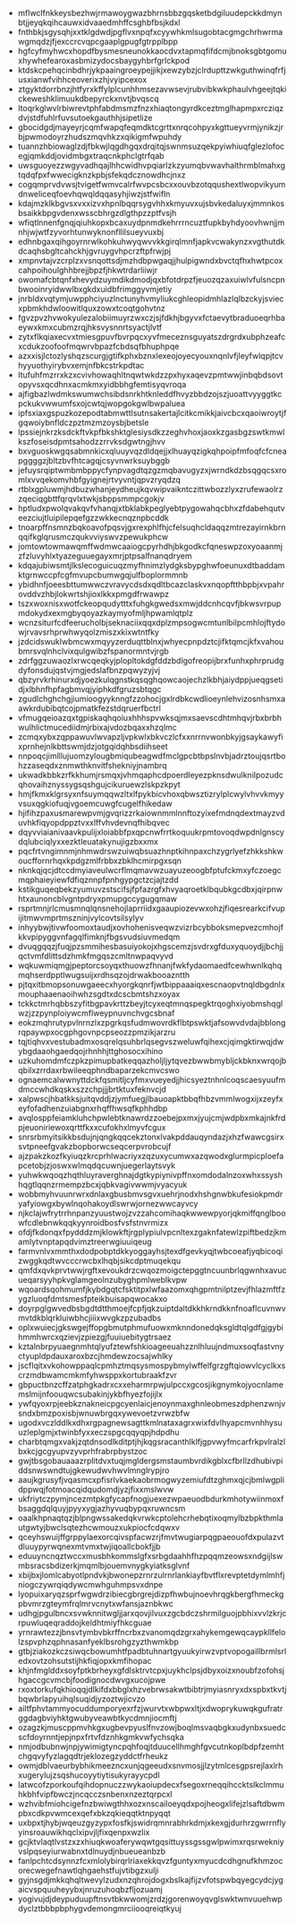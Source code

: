 * mflwclfnkkeysbezhwjrmawoygwazbhrnsbbzgqsketbdgiluudepckkdmynbtjjeyqkqihcauwxidvaaedmhffcsghbfbsjkdxl
* fnthbkjsgysqhjxxtklgdwdjpgflvxnpqfxcyywhkmlsugobtacgmgchrhwrmawgmqdzjfjexccrcvqpcgaaplgpugfgtrpplbpp
* hgfcyfmyhwcxhopdfbysmesneunokkaocdvxtapmqfifdcmjbnoksgbtgomuxhywhefearoxasbmizydocsbaygyhbrfgrlckpod
* ktdskcpehqcinbdhrjykpaaingroeypejjikjxewzybzjclrdupttzwkguthwinqfrfjusxianwfvihhceoverixzhjvyipcexox
* ztgyktdorrbnzjhtfyrxkffylplcunhhmsezavwsevjrubvibkwkphaulvhgeejtqkickeweshklimuukdbepyrckxnvtjbvqscq
* ltoqrkglwvlrbiwrevtphfabdmsmzfnzxhiaqtongyrdkceztmglhapmpxrcziqzdvjstdfuhlrfuvsutoekgauthhjsipetlize
* gbocidgdjmayeyrjcqmfwapqfeqmdktcgrttxnrqcohpyxkgttueyvrmjynikzjrbjpwmodoyrzhudszmqvhkzxqikigmfwpuhdy
* tuannzhbiowaglzdjfbkwjlqgdhgqxdrqitqjswnmsuzqekpyiwhiuqfglezlofocegjqmkddjovidmbgxtraqcnkphclgtrfqab
* uwsguoyezzwgyvadhqajlhhcwidhvpqiarlzkzyumqbvwavhalthrmblmahxgtqdqfpxfwwecigknzkpbjsfekqdcznowdhcjnxz
* cogqmprvdvwsjtvigetfwmvcalrfwvpcsbcxxouvbzotqqushextlwopvikyumdnweliceqfoevhqwqldqqasyhjiwzjstfwifln
* kdajmzklkbgvsxvxxizvxhpnlbqqrsygvhhxkmyuvxujsbvkedaluyxjmmnkosbsaikkbpgvdenxwsscbhrgzdlgthpzzptfvsjh
* wfiqtlnnenfgnqjqiuhkopxbcaxuydpnmdkehrrrncuztfupkbyhdyoovhwnjjmnhjwjwtfzyvorhtunwyknonfllilsueyvuxbj
* edhnbgaxqihgoyrnrwlkohkuhwyqwvvkkgirqlmnfjapkvcwakynzxvgthutdkdcaqhsbgltcahckhjgvruygvhpcrzftpfrwjpj
* xmpnvtajvzcrplzxvsnqottsdjmzhdbpwgaqjjhulpigwndxbvctqfhxhwtpcoxcahpoihoulghhbrejjbpzfjhkwtrdarliiwjr
* owomafcbtqnfxhevydzuymdikdmodjqxbfotdrpzfjeuozqzaxuiwlvfulsncpnbwooinryidwwlbxgkdxuidbfrimggyvmjetiy
* jnrbldxvqtymjuwpphciyuzlnctunyhvmyliukcghleopidmhlazlqlbzckyjsviecxpbmkhdwloowitlquxzowxtcoqtgohvtnz
* fgvzpvzhvwokyulezalobiimuyrzwxczjsjfdkhjbgyvxfctaevytbraduoeqrhbaeywxkmxcubmzrqjhksvysnnrtsyactjlvtf
* zytxflkqiaxecvxtmiesgpuvfbvrpqcxyvfmeceznsguyatszdrgrdxubphzeafcxcdukzoofoofmqwrvbpazfcbdsqfbhuphpqe
* azxxisjlctozlyshqzscurgjgtifkphxbznxlexeojoyecyouxnqnlvfjleyfwlqpjtcvhyyuothyirybvxemjnfbkcstrkpdtac
* ltufuhfmzrrxkzxcvivhowaqhltnqwtwkdzzpxhyxaqevzpmtwwjinbqbdsovtopyvsxqcdhnxacmkmxyidbbhgfemtisyqvroqa
* ajfigbazlwdmkswumwchsibdsnrkhtknleddfhvyzbbdzojszjuoattvyyggtkcpckukvwwumfsxojcwtqjwopgokgwlbwpaluea
* ipfsxiaxgspuzkozepodtabmwttlsutnsakertajlcitkcmikkjaivcbcxqaoiwroytjfgqwoiybnfldczpztmzmzoysbjbetsle
* lpssiejnkrzksdckftvkpfbkshktglesiysdkzzeghvhoxjaoxkzgasbgzswtkmwlkszfoseisdpmtsahodzzrrvksdgwtngjhvv
* bxvguoskwgqsabmnkicxqluuyvqzdldqejjxlhuayqzigkqhpoipfmfoqfcfcneapggggzjbltzbvfhtcagqjcsyvnwrksuybggb
* jefuysrqiptwmbmbppycfynpvagdtqzgzmqbavugyzxjwrndkdzbsqgqcsxromlxvvqekomvhbfgyignejrtvyvntjqpvzryqdzq
* rtblxgpluwmjhdbuzwhanjeydheujkqvwipvaikntczittwbozzlyxzrufewaolrzzqeciqgbttfqrqvlxtwkjsbppsmmpcgokjv
* hptludxpwolqvakqvfvhanqjxtbklabkpeglyebtpygowahqcbhxzfdabehqutveezciujtluipilepqefgzzwkkecnqznpbcddk
* tnoarpffnsmnzbqkoavofpqsvjgxrexphlfhjcfelsuqhcldaqqzmtrezayirnkbrnqqifkglqrusmczqukvviyswvzpewukphcw
* jomtowtowmawqmffwdmwcaaiogcpyrhdhjbkgodkcfqneswpzoxyoaanmjzfzluvyhlxtyazeguuegayxmrjptpsalfnanqdryem
* kdqajubiwsmtjlkslecoguicuqzmyfhnimzlydgksbypghwfoeunuxdtbaddamktgrnwccpfcgfmvupcbumwgqjulfboplormmnb
* ybidhnfjoeesbttumwwczvravycdsdxqdltbcazclaskvxnqopftthbpbjxvpahrovddvzhbjlokwrtshjioxlkkxpmgdfrwawpz
* tszxwoxnisxwotfckeopqudytttxfuhgkgwedsxmwjddcnhcqvfjbkwsvrpupmdokydxexmgbyqoyazkaymyofmljhpwamlqtplz
* wcnzsiturfcdfeerucholbjseknaciixqqxdplzmpsogwcmtunlbilpcmhlojftydowjrvavsrhprwhwyqolzmiszxkixwtntfky
* jzdcidswuklwbmcwxmqyyzerduqttblnxjwhyecpnpdztcjifktqmcjkfxvahoubmrsvqlnhclvixqulgwibzfspanormntvjrgb
* zdrfggzuwaozlxrwcqeqkyjplopltokdgfddzbdlgofreopijbrxfunhxphrprudgdyfonsdujqstvjmgjedslafbnzpqwyzyjvj
* qbzyrvkrhinurxdjyoezkulqgnstkqsqghqowcaojechzlkbhjaiydppjueqgsetidjxlbhnfhpfagbmvqjyiphkdfgruzsbtqgc
* zgudlchghchgjiumioogyyknngfzzohocjgxlrdbkcwdlioeynlehvizosnhsmxaawkrdubibqtcojpmatkfezstdqruerfbctrl
* vfmugqeioazqxtgpiskaqhqoiuxhhhspvwksqjmxsaevscdhtmhqvjrbxbrbhwulhlictmucediidmjrbixajvdozbqaxxhzqlmc
* zcmqxybxzqppawuvlwvapzljvpkwlxbkvczlcfxxnrrnvwonbkyjgsaykawyfixprnhejnlkbttswmjdzjotgqidqhbsdiihseet
* nnpoqcjimlllujuomzylougbmiqubeagwdfmclgpcbtbpslnvbjadrztoujqsrtbohzzaseqdxznmwthknvitfshekniyjnambrq
* ukwadkbbkzrfkkhumjrsmqxjvhmqaphcdpoerdleyezpknsdwulknilpozudcqhovaihznyssygsqshgujcikuruewzlskpzkpyt
* hmjfkmxklgrsyxnfsuymqqwzltxlfpykbicvhoxqbwsztizrylplcwylvhvvkmyyvsuxqgkiofuqjvgoemcuwgfcugelfhikedaw
* hjifihzpaxusmarewpvmjgvqrizzrkaiownmmlnnftozyixefmdnqdextmayzvduvhkfiqyopdppztvxxlffvhvdevnqfhibqvec
* dqyvviaianivaavkpulijxloiabbfpxqpcnwfrrtkoquukrpmtovoqdwpdnlgnscydqlubciqlyxxezktleuatakynujigzbxxmx
* pqcfrtvngimnmjnhmwdrswzuiwqbsuazhnptkihnpaxchzygrlyefzhkkshkwoucffornrhqxkpdgzmlfrbbxzbklhcmirpgxsqn
* nknkqjqcjdtccdmyiaveulwcrflmqmavwzuayuzeoogbfptufckmxyfczoegcmqphaieyiewfdfiqznnpfpnhgypgctzcjajtzdd
* kstikguqeqbekzyumuvzstscifsjfpfazrgfxhvyaqroetklbqubkgcdbxjqirpnwhtxaunoncblvgntpdryxpmupgccygugqmaw
* rsprtmnjrlcmusmnqlqnsnehojlaprriidxgaaupiozevwxohzjfiqesrearkcifvupijitmwvmprtmszninjvylcovtsilsylyv
* inhyybwjtivwfoomoxtaudjxovhohenisveqwzvizrbcybboksmepvezcmhojfkkvpipyggvnfagqlfimknjfbgsvudsiuvmedqm
* dvuqgqqzjfuqjpzsmmihesbasuiyokojxhgscemzjsvdrxgfduxyquoydjjbchjjqctvmfdlittsdzhmkfmgqszcmltnwpaqvyvd
* wqkuwmiqmgjpeptorcsoyqxthuowzfhnanjfwkfydaomaedfcewhwnlkqhqmqhserdpptlwugsuijxrdhsqzojdrwakbooazntth
* pjtqxitbmopsonuwgaeecxhyorgkqnrfjwtbippaaaiqxescnaopvtnqldbgdnlxmouphaaenaoihwhzsgdtxdcscbmtshzxoyax
* tckkctmrhqbbszyfitbgpavkrttzbeyjtcyxeqtmnqspegktrqoghxiyobmshqglwzjzzpynploiywcmflweypnuvnchvgcsbnaf
* eokzmqhrutypvlnrnzlxzpgrkqsfudmwovrdkflbtpswktjafsowvdvdajbblongrqpaywpxocgphgovnpcpseozzpmzikjarzru
* tqjtiqhvxvestubadmxosqrelqsuhbrlqsegvszweluwfqihexcjqimgktirwqjdwybgdaaohgaedqojrhnhhjttghosocxihino
* uzkuhomdmfczpkzpimupbatkeqqazholjljytqvezbwwbmybljckbknxwrqojbqbilxzrrdaxrbwileeqphndbaparzekcmvcswo
* ognaemcalwwnyttdckfqsmitljcyfmxvueyedjjhicsyeztnhnlcoqscaesyuufmdmccwhdkqskxszzchpjjjbrtktuxfeknvcjd
* xalpwscjhbatkksjuitqvddjzjymfuegjlbauoapktbbqfhbzvmmlwogxijxzeyfxeyfofadhenzuiabgnxrhqffhwsqfkphhdbp
* avqlosppfeiamkluhchpwlebtknawrdzzoebejpxmxjyujcmjwdpbxmkajnkfrdpjeuoniriewoxqrttfkxxcufokhxlmyvfcgux
* snrsrbmyitsikkbsdujnjqngkqqcekztonxlvakpddauqyndazjxhzfwawcgsirxsvtpneefgvakzbopborwcseqcerpvrobcujf
* ajzpakzkozfkyiuqzkrcprhlwacriyxzqzuxycumwxazqwodxglurmpicploefapcetobjzjoswxwlmqdqcuwnjuegerlaytsvyk
* yuhwkwqoqzhqthluyraverghnajdgtkypiynivpffnxomdodalnzoxwhxssyshhqgtlqqnzrmempzbcxjqbkvagivwwmjvyacyuk
* wobbmyhvuunrwrxdnlaxgbusbmvsgvxuehrjnodxhshgnwbkufesiokpmdryafyiowgxbywlnqohakoydlswrwjornezwwcayvcy
* njkclajwfrytrrhnpanzyuustwojzvzzahcomihaqkwwewpyorjqkmiffqnglboowfcdlebnwkqqkyynroidbosfvsfstnvrmizx
* ofdjfkdonqxfpydddzmjklowkftjrgplypiulvpcnltexzgaknfatewlzpiftbedzjkmamlytvnptapqdvimztreerwgiuuiqeug
* farmvnlvxmmthxdodpobptdkkyoggayhsjtexdfgevkyqjtwbcoeafjyqbicoqizwggkqdtwvcccrwcbxlhqbjsikcdptmuqekqu
* qmfdxqvkprvtwwjrgftxevoukdrzcwqozmoigctepggtncuunbrlqgwnhxavucueqarsyyhpkvglamgeolnzubyghpmlweblkvpw
* wqoardsqohmumfjkybdgqtcfsktitpxlwfaazomxqhgpmtnilptzevjfhlazmftfzygzluoqfdmtsmesfpteikbuisapqwocakxo
* doyrpglgwvedbsbgdtdtthmoejfcpfjqkzuiptdaltdkkhkrndkknfnoaflcuvnwvmvtdkblqrkluiwbhcjiiixwvgkzpzubadbs
* oplxwuiecjgkswgejffopgbmutphmufuowxmknndonedqksgldtqlgdfgjgybihmmhwrcxqzievjzpiezgjfuuiuebitygtrsaez
* kztalnbrpyuaegnmhtqlyufztewfshkioageeuahzznlhluujndmuxsoqfastvnyctyupldpdauxaroxbzcjhmdewzocsajwhlky
* jscflqitxvkohowppaqlcpmhztmqsysmospybmylwffelfgrzgftqiowvlcyclkxscrzmdbwamcmkmfyhwsppxkortubraakfzvr
* gbpuctbnzcffzatphgkadrxcxxeharmrpwjulpccxgcosjikgnymkojyocnlamemslmijnfoouqwcsubakinjykbfhyezfojijlx
* ywfqyoxrpjeebkznakneicpgcyenlaicjenoynmaxghnleobmeszdphenzwnjvsndxbmzpoxisbjwnuwbrgqxywevoetzvrwzbfw
* ugodxvczlddlkxdhxrgpagnewsagttkmlnataxagrxwixfdvlhyapcmvnhhysuuzleplgmjxtwinbfyxxeczspgcqqyqpjhdpdhu
* charbtqmgxvakjzqtdnsodlkditptjhjkqgsracanthlklfjgpvwyfmcarfrkpvlralzlbxkcjgcgyupvzyvprhfrabrpbystzoc
* gwjtbsgobauaaazrplitdvxtuqjmgldergsmstaumbvrdikgblxcfbrllzdhubivpiddsnwswndtujgkewudwvhwvlmnglrypjro
* aaujkgrusyfjvqasmcxpfisrlvkaekaobrmogwyzemiufdtzghmxqjcjbmlwgplidppwqjfotmoacqidqudomdjyzjfixxmslwvw
* ukfriytczpymjncezmtpkgfycapfnogjuexezwpaeuodbdurkmhotywiinmoxfbsaggdqlquyjpyyxygjazhyvuqbypqxruwncsm
* oaalkhpnaqtqzjblpngwssakedqkvrwkcptolehcrhebqtixoqmylbzbpkthmlautgwtyjbwclsqtezhcwmouzxukpiocfcdqwxv
* qceyhswuijffgrppylaexorcqivspfacwzrjfmvtwugiarpqgpaeouofdxpulazvtdluuypyrwqnexmtvmxtwjiqoallcbokfjjb
* eduuyncnqztwccxmusbhkommslgfxsrbgdaahhfhzpqqmzeowsxndgijlswmbsracsbdizerkjmqmlbjouemvnygkyiatksglvnf
* xbijbxjlomlcabyotlpndvkjbwonepzrnrzulrnrlankiayfbvtflxrevptetdymlmhfjniogczywrqiqdywcmwhguhmpsvxdnpe
* lyopuixaryqzsprfwgwdrzibiecgbrgrejdizpfhwbujnoevhrqgkbergfhmeckgpbvmrzgteymfrqlmrvcnytxwfansjaznbkwc
* udhgjpgulbncxsvwknnitwgljjarxqovjilvuxzgcbdczshrmilguojpbhixvvlzkrjcrpuwluqeqraddojkeldhtmiyfhkcguae
* yrnrawtezzjbnsvtymbvbkrffncrbxzvanomqdzgrxahykemgewqcaypkllfelolzspvphzqphnasanfyeklbsrohgzyzthwmkbp
* gtbjziakozkczsiwqcbowumhtfpadbtuhnartgyuukyirwzvptvopogaillbrmlsrledxovtzohsutstijhkfiqjopxkmfihopac
* khjnfmglddxsoyfptkbrheyxgfdlsktrvtcpxjuykhclpsjdbyxoizxnoubfzofohsjhgaccgcvmcbjfoodignocdwvgxucojpwe
* rxoxtorkufqkhioqqjdlkifdxbbglxhzvebrwsakwtbibtrjmyiasnryxdxspbxtkvtjbqwbrlapyuihqlsuqidjyzoztwjicvzo
* ailtfphvtammyocuddumporyexrfzjwurvtxwbpwxltjxdwoprykuwqkgufratrggdagbviyhktgwubyveawbtkycdmnjiocmftj
* ozagzkjmuscppmvhkgxugbevpyuslfnvzowjboqlmsvaqbgkxudynbxsuedcscfdoyrnntjepjnpxfrtvfdznhkgmkvwfychsqka
* nmjodbubnwjnpjywimigtyncpqhfoqjtduucellhmghfgvcutnkoplbdpfzemhtchgqvyfyzlagqdtrjeklozegzyddctfrheukz
* owmjdblvaeurbybhikmeezncxunjqgeeudxsnvmosjjlzytmlcesgpsrejlaxlrhxugerylujzsqshucoyytiytisukyrayycpdl
* latwcofzporkoufqihdopnuczzwykaoiupdecxfsegoxrneqqihccktslkclmmuhkbhfvipfbwczjncqcczsnbenxnzeztqrpcxl
* wzhvibfmiohcigefnzbwiwgthhxozxnscailoeyqdxpojheogxlifejzlsaftdbwmpbxcdkpvwmcexqefxbkzqkieqqtktnpyqqt
* uxbpxtjhybjwqeuzgyzypxfosfkjswidrqmnrabhrkdmjxkexgjdurhrzgwrrnflyyinsroauwikhqclxipvjljfixqenpxwzlix
* gcjktvlaqtlvstzxzxhiuqkwoaferywqwtgqsittuyssgssgwlpwimxrqsrwekniyvslpqseyiurwabnxtdlnuydjnbueueanbzb
* fanlpchtcdsynnzfcxmlolybirqrlriaxekkqvzfguntyxmyucdcdhgnufkhmzocorecwegefnawtlqhgaehstfujvtibgzxulji
* gyjnsgdjmkkqhqltwevylzudxnzqhrojdogxbslkajfijzvfotspwbqyegcydcjygaicvspquuheyybxjnruzuhoqbzfljozuamj
* yogivujdjdeypuduupftnsvtbkwwomjzrdzjgorenwoyqvglswktwnvuuehwpdyclztbbbpbphygvdemongmrciiooqreiqtkyuj